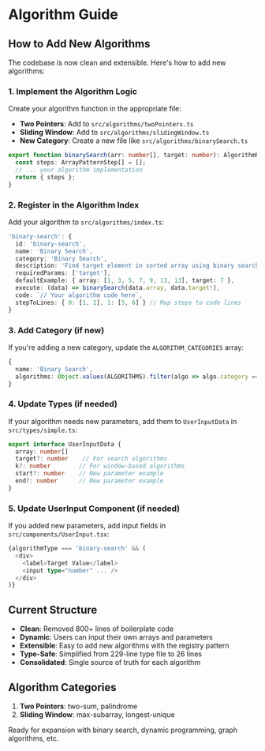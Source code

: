# Algorithm Guide

## How to Add New Algorithms

The codebase is now clean and extensible. Here's how to add new algorithms:

### 1. Implement the Algorithm Logic

Create your algorithm function in the appropriate file:

- **Two Pointers**: Add to `src/algorithms/twoPointers.ts`
- **Sliding Window**: Add to `src/algorithms/slidingWindow.ts` 
- **New Category**: Create a new file like `src/algorithms/binarySearch.ts`

```typescript
export function binarySearch(arr: number[], target: number): AlgorithmResult {
  const steps: ArrayPatternStep[] = [];
  // ... your algorithm implementation
  return { steps };
}
```

### 2. Register in the Algorithm Index

Add your algorithm to `src/algorithms/index.ts`:

```typescript
'binary-search': {
  id: 'binary-search',
  name: 'Binary Search',
  category: 'Binary Search',
  description: 'Find target element in sorted array using binary search',
  requiredParams: ['target'],
  defaultExample: { array: [1, 3, 5, 7, 9, 11, 13], target: 7 },
  execute: (data) => binarySearch(data.array, data.target!),
  code: `// Your algorithm code here`,
  stepToLines: { 0: [1, 2], 1: [5, 6] } // Map steps to code lines
}
```

### 3. Add Category (if new)

If you're adding a new category, update the `ALGORITHM_CATEGORIES` array:

```typescript
{
  name: 'Binary Search',
  algorithms: Object.values(ALGORITHMS).filter(algo => algo.category === 'Binary Search')
}
```

### 4. Update Types (if needed)

If your algorithm needs new parameters, add them to `UserInputData` in `src/types/simple.ts`:

```typescript
export interface UserInputData {
  array: number[]
  target?: number    // For search algorithms
  k?: number        // For window-based algorithms
  start?: number    // New parameter example
  end?: number      // New parameter example
}
```

### 5. Update UserInput Component (if needed)

If you added new parameters, add input fields in `src/components/UserInput.tsx`:

```typescript
{algorithmType === 'binary-search' && (
  <div>
    <label>Target Value</label>
    <input type="number" ... />
  </div>
)}
```

## Current Structure

- **Clean**: Removed 800+ lines of boilerplate code
- **Dynamic**: Users can input their own arrays and parameters  
- **Extensible**: Easy to add new algorithms with the registry pattern
- **Type-Safe**: Simplified from 229-line type file to 26 lines
- **Consolidated**: Single source of truth for each algorithm

## Algorithm Categories

1. **Two Pointers**: two-sum, palindrome
2. **Sliding Window**: max-subarray, longest-unique

Ready for expansion with binary search, dynamic programming, graph algorithms, etc.
